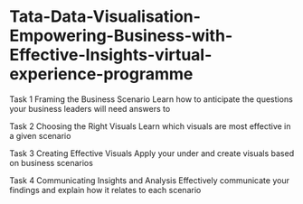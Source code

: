 # Tata-Data-Visualisation-Empowering-Business-with-Effective-Insights-virtual-experience-programme

Task 1
Framing the Business Scenario
Learn how to anticipate the questions your business leaders will need answers to

Task 2
Choosing the Right Visuals
Learn which visuals are most effective in a given scenario

Task 3
Creating Effective Visuals
Apply your under and create visuals based on business scenarios

Task 4
Communicating Insights and Analysis
Effectively communicate your findings and explain how it relates to each scenario
